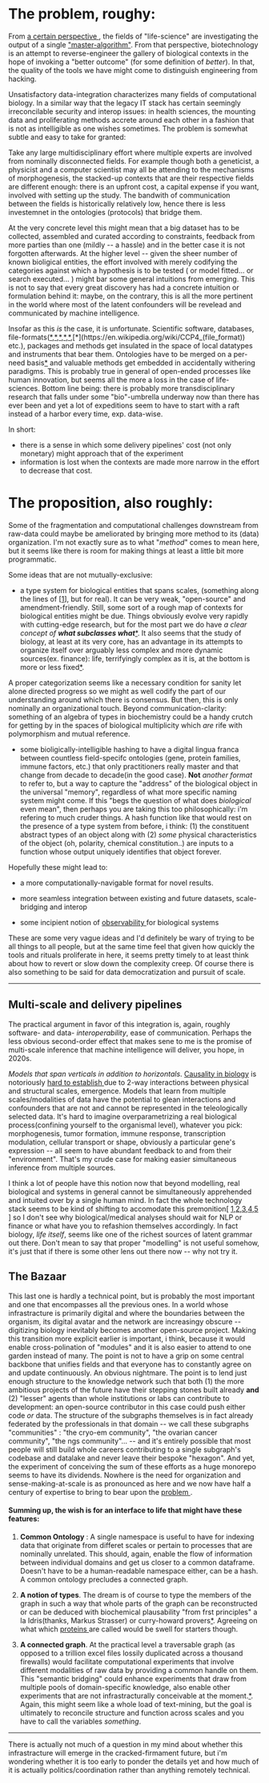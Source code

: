 # The problem, roughy: 


From [  a certain perspective  ](https://eplex.cs.ucf.edu/papers/lehman_alife08.pdf), the fields of "life-science" are investigating the output of a single ["master-algorithm"](https://www.frontiersin.org/articles/10.3389/frobt.2016.00040/full). From that perspective, biotechnology is an attempt to reverse-engineer the gallery of biological contexts in the hope of invoking a "better outcome" (for some definition of *better*). In that, the quality of the tools we have might come to distinguish engineering from hacking. 

Unsatisfactory data-integration characterizes many fields of computational biology. In a similar way that the legacy IT stack has certain seemingly irreconcilable security and interop issues: in health sciences, the mounting data and proliferating methods accrete around each other in a fashion that is not as intelligible as one wishes sometimes.  The problem is somewhat subtle and easy to take for granted:

Take any large multidisciplinary effort where multiple experts are involved from nominally disconnected fields. For example though both a geneticist, a physicist and a computer scientist may all be attending to the mechanisms of morphogenesis, the stacked-up contexts that are their respective fields are different enough: there is an upfront cost, a capital expense if you want, involved with setting up the study. The bandwith of communication between the fields is historically relatively low, hence there is less investemnet in the ontologies (protocols) that bridge them.  

At the very concrete level this might mean that a big dataset has to be collected, assembled and curated according to constraints, feedback from more parties than one (mildly -- a hassle) and in the better case it is not forgotten afterwards. At the higher level -- given the sheer number of known bioligical entities, the effort involved with merely codifying the categories against which a hypothesis is to be tested ( or model fitted... or search executed... ) might bar some general intuitions from emerging. This is not to say that every great discovery has had a concrete intuition or formulation behind it: maybe, on the contrary, this is all the more pertinent in the world where most of the latent confounders will be revelead and communicated by machine intelligence. 

Insofar as this *is* the case, it is unfortunate. Scientific software, databases, file-formats([*](https://project-gemmi.github.io/pdb-stats/tags.html),[*](https://blast.ncbi.nlm.nih.gov/Blast.cgi?CMD=Web&PAGE_TYPE=BlastDocs&DOC_TYPE=BlastHelp),[*](https://en.wikipedia.org/wiki/FASTQ_format),[*](http://www.rsc.org/suppdata/nj/b1/b110693g/b110693g_mime.html),[*](https://en.wikipedia.org/wiki/MRC_(file_format)),[*](https://en.wikipedia.org/wiki/CCP4_(file_format)) etc.), packages and methods get insulated in the space of local datatypes and instruments that bear them. Ontologies have to be merged on a per-need basis[*](http://www.oxfordjournals.org/nar/database/cap/) and valuable methods get embedded in accidentally withering paradigms. This is probably true in general of open-ended processes like human innovation, but seems all the more a loss in the case of life-sciences. Bottom line being: there is probably more transdisciplinary research that falls under some "bio"-umbrella underway now than there has ever been and yet a lot of expeditions seem to have to start with a raft instead of a harbor every time, exp. data-wise. 

In short:  

- there is a sense in which some delivery pipelines' cost (not only monetary) might approach that of the experiment
- information is lost when the contexts are made more narrow in the effort to decrease that cost.

# The proposition, also roughly:

Some of the fragmentation and computational challenges downstream from raw-data could maybe be ameliorated by bringing more method to its (data) organization. I'm not exactly sure as to what "*method*" comes to mean here, but it seems like there is room for making things at least a little bit more programmatic.

Some ideas that are not mutually-exclusive:


+ a type system for biological entities that spans scales, (something along the lines of \[[1](https://pdb101.rcsb.org/learn/guide-to-understanding-pdb-data/biological-assemblies)\], but for real). It can be very weak, "open-source" and amendment-friendly. Still, some sort of a rough map of contexts for biological entities might be due. 
Things obviously evolve very rapidly with cutting-edge research, but for the most part we do have *a clear concept of __what subclasses what__*[*](https://www.tandfonline.com/doi/full/10.1080/19420889.2020.1802914). It also seems that the study of biology, at least at its very core, has an advantage in its attempts to organize itself over arguably less complex and more dynamic sources(ex. finance): life, terrifyingly complex as it is, at the bottom is more or less fixed[*](https://astrobiology.nasa.gov/news/yin-and-yang-polypeptide-and-polynucleotide/).  

A proper categorization seems like a necessary condition for sanity let alone directed progress so we might as well codify the part of our understanding around which there is consensus. But then, this is only nominally an organizational touch.  Beyond communication-clarity: something of an algebra of types in biochemistry could be a handy crutch for getting by in the spaces of biological multiplicity which *are* rife with polymorphism and mutual reference. 


+ some bioligically-intelligible hashing to have a digital lingua franca between countless field-specifc ontologies (gene, protein families, immune factors, etc.) that only practitioners really master and that change from decade to decade(in the good case). __Not__ *another format* to refer to, but a way to capture the "address" of the biological object in the universal "memory", regardless of what more specific naming system might come. If this "begs the question of what does *biological* even mean", then perhaps you are taking this too philosophically: i'm refering to much cruder things. A hash function like that would rest on the presence of a type system from before, i think: (1) the constituent abstract types of an object along with (2) *some* physical characteristics of the object (oh, polarity, chemical constitution..) are inputs to a function whose output uniquely identifies that object forever.

Hopefully these might lead to:

+ a more computationally-navigable format for novel results. 

+ more seamless integration between existing and future datasets, scale-bridging and interop

+ some incipient notion of [ observability ](#https://cloud.google.com/solutions/devops/devops-measurement-monitoring-and-observability) for biological systems


These are some very vague ideas and I'd definitely be wary of trying to be all things to all people, but at the same time feel that given how quickly the tools and rituals proliferate in here, it seems pretty timely to at least think about how to revert or slow down the complexity creep. Of course there is also something to be said for data democratization and pursuit of scale.

-----


## Multi-scale and delivery pipelines

The practical argument in favor of this integration is, again, roughly  software- and data- _interoperability_, ease of communication. Perhaps the less obvious second-order effect that makes sene to me is the promise of multi-scale inference that machine intelligence will deliver, you hope, in 2020s.

_Models that span verticals in addition to horizontals_. [Causality in biology](https://www.biorxiv.org/content/10.1101/2020.05.03.074419v1) is notoriously [ hard to establish ](https://doi.org/10.1155/2020/8932526)due to 2-way interactions between physical and structural scales, emergence. Models that learn from multiple scales/modalities of data have the potential to glean interactions and confounders that are not and cannot be represented in the teleologically selected data. It's hard to imagine overparametrizing a real  biological process(confining yourself to the organismal level), whatever you pick: morphogenesis, tumor formation, immune response, transcription modulation, cellular transport or shape, obviously a particular gene's expression -- all seem to have abundant feedback to and from their "environment". That's my crude case for making easier simultaneous inference from multiple sources.

I think a lot of people have this notion now that beyond modelling, real biological and systems in general cannot be simultaneously apprehended and intuited over by a single human mind. In fact the whole technology stack seems to be kind of shifting to accomodate this premonition[ [1](https://arxiv.org/abs/2003.08445),[2](https://www.cerebras.net/product/?fbclid=IwAR29dlQMcctqhFfEjpAtmFeWtCJR0q0xGjmPccL-zFk5VJBrFX74bmC1-_U#chip),[3](https://projects.preferred.jp/mn-core/en/),[4](https://www.graphcore.ai/products),[5](https://arxiv.org/pdf/1901.01753.pdf) ] so I don't see why biological/medical analyses should wait for NLP or finance or what have you to refashion themselves accordingly. In fact biology, *life itself*, seems like one of the richest sources of latent grammar out there. Don't mean to say that proper "modelling" is not useful somehow, it's just that if there is some other lens out there now -- why not try it.

## The Bazaar

This last one is hardly a technical point, but is probably the most important and one that encompasses all the previous ones.  In a world whose infrastracture is primarily digital and where the boundaries between the organism, its digital avatar and the network are increasingy obscure -- digitizing biology inevitably becomes another open-source project. Making this transition more explicit earlier is important, i think, because it would enable cross-polination of "modules" and it is also easier to attend to one garden instead of many. The point is not to have a grip on some central backbone that unifies fields and that everyone has to constantly agree on and update continuously. An obvious nightmare. The point is to lend just enough structure to the knowledge network such that both (1) the more ambitious projects of the future have their stepping stones built already __and__ (2) "lesser" agents than whole institutions or labs can contribute to development: an open-source contributor in this case could push either code *or* data. The structure of the subgraphs themselves is in fact already federated by the professionals in that domain -- we call these subgraphs  "communities" : "the cryo-em community", "the ovarian cancer community", "the ngs community"... -- and it's entirely possible that most people will still build whole careers contributing to a single subgraph's codebase and datalake and never leave their bespoke "hexagon". 
And yet, the experiment of conceiving the sum of these efforts as a huge monorepo seems to have its dividends. Nowhere is the need for organization and sense-making-at-scale is as pronounced as here and we now have half a century of expertise to bring to bear upon the [ problem ](#https://www.nature.com/articles/419343a.pdf). 



#### Summing up, the wish is for an interface to life that might have these features:

1. **Common Ontology** : A single namespace is useful to have for indexing data that originate from differet scales or pertain to processes that are nominally unrelated. This should, again, enable the flow of information between individual domains and get us closer to a common dataframe. Doesn't have to be a human-readable namespace either, can be a hash. A common ontology precludes a connected graph. 

2. **A notion of types**. The dream is of course to type the members of the graph in such a way that whole parts of the graph can be reconstructed or can be deduced with biochemical plausability "from frst principles" a la Idris(thanks, Markus Strasser) or curry-howard provers[*](https://www.researchgate.net/publication/266653387_Idris_general_purpose_programming_with_dependent_types). Agreeing on what which [ proteins ](https://bangroup.ethz.ch/research/nomenclature-of-ribosomal-proteins.html) are called would be swell for starters though.

3. **A connected graph**.  At the practical level a traversable graph (as opposed to a trillion excel files lossily duplicated across a thousand firewalls) would facilitate computational experiments that involve different modalities of raw data by providing a common handle on them. This "semantic bridging" could enhance experiments that draw from multiple pools of domain-specific knowledge, also enable other experiments that are not infrastracturally conceivable at the moment.[*](https://arxiv.org/abs/1810.00826). Again, this might seem like a whole load of text-mining, but the goal is ultimately to reconcile structure and function across scales and you have to call the variables *something*. 

-----


There is actually not much of a question in my mind about whether this infrastracture will emerge in the cracked-firmament future, but i'm wondering whether it is too early to ponder the details yet and how much of it is actually politics/coordination rather than anything remotely technical.
